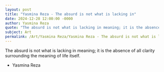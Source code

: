 ```yaml
---
layout: post
title: "Yasmina Reza - The absurd is not what is lacking in"
date: 2024-12-28 12:00:00 -0000
author: Yasmina Reza
quote: "The absurd is not what is lacking in meaning; it is the absence of all clarity surrounding the meaning of life itself."
subject: Art
permalink: /Art/Yasmina Reza/Yasmina Reza - The absurd is not what is lacking in
---
```


The absurd is not what is lacking in meaning; it is the absence of all clarity surrounding the meaning of life itself.

- Yasmina Reza
